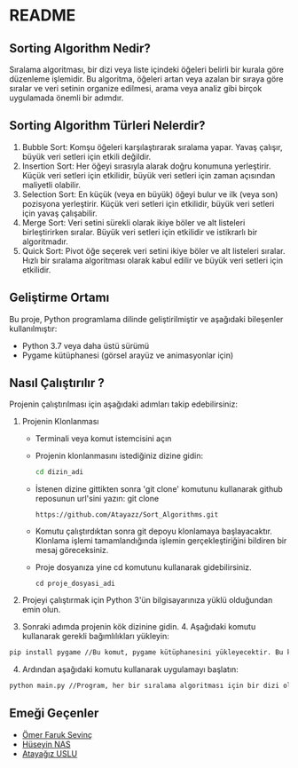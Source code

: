 # README

## Sorting Algorithm Nedir?

Sıralama algoritması, bir dizi veya liste içindeki öğeleri belirli bir kurala göre düzenleme işlemidir. Bu algoritma, öğeleri artan veya azalan bir sıraya göre sıralar ve veri setinin organize edilmesi, arama veya  analiz gibi birçok uygulamada önemli bir adımdır.

## Sorting Algorithm Türleri Nelerdir?

1. Bubble Sort: Komşu öğeleri karşılaştırarak sıralama yapar. Yavaş çalışır, büyük veri setleri için etkili değildir.
2. Insertion Sort: Her öğeyi sırasıyla alarak doğru konumuna yerleştirir. Küçük veri setleri için etkilidir, büyük veri setleri için zaman açısından maliyetli olabilir.
3. Selection Sort: En küçük (veya en büyük) öğeyi bulur ve ilk (veya son) pozisyona yerleştirir. Küçük veri setleri için etkilidir, büyük veri setleri için yavaş çalışabilir.
4. Merge Sort: Veri setini sürekli olarak ikiye böler ve alt listeleri birleştirirken sıralar. Büyük veri setleri için etkilidir ve istikrarlı bir algoritmadır.
5. Quick Sort: Pivot öğe seçerek veri setini ikiye böler ve alt listeleri sıralar. Hızlı bir sıralama algoritması olarak kabul edilir ve büyük veri setleri için etkilidir.

## Geliştirme Ortamı

Bu proje, Python programlama dilinde geliştirilmiştir ve aşağıdaki bileşenler kullanılmıştır:

- Python 3.7 veya daha üstü sürümü
- Pygame kütüphanesi (görsel arayüz ve animasyonlar için)

## Nasıl Çalıştırılır ?

Projenin çalıştırılması için aşağıdaki adımları takip edebilirsiniz: 

1. Projenin Klonlanması

   - Terminali veya komut istemcisini açın

   - Projenin klonlanmasını istediğiniz dizine gidin:  

     ```bash
     cd dizin_adi
     ```

     

   - İstenen dizine gittikten sonra 'git clone' komutunu kullanarak github reposunun url'sini yazın: git clone 

     ```
     https://github.com/Atayazz/Sort_Algorithms.git
     ```

     

   - Komutu çalıştırdıktan sonra git depoyu klonlamaya başlayacaktır. Klonlama işlemi tamamlandığında işlemin gerçekleştiriğini bildiren bir mesaj göreceksiniz.

   - Proje dosyanıza yine cd komutunu kullanarak gidebilirsiniz.

     ```
     cd proje_dosyasi_adi
     ```

     

2. Projeyi çalıştırmak için Python 3'ün bilgisayarınıza yüklü olduğundan emin olun. 

3.  Sonraki adımda projenin kök dizinine gidin. 4. Aşağıdaki komutu kullanarak gerekli bağımlılıkları yükleyin: 

   ```bash
   pip install pygame //Bu komut, pygame kütüphanesini yükleyecektir. Bu kütüphane, görsel arayüz ve animasyonlar için kullanılacaktır. 
   ```

4. Ardından aşağıdaki komutu kullanarak uygulamayı başlatın:

  ```bash
  python main.py //Program, her bir sıralama algoritması için bir dizi oluşturacak ve sıralama sonuçlarını ekrana yazdıracaktır.
  ```

   
## Emeği Geçenler

- [Ömer Faruk Sevinç ][1] 
- [Hüseyin NAS][2]  
- [Atayağız USLU][3]  


[3]: https://github.com/Atayazz
[2]: https://github.com/huseyin7883
[1]: https://github.com/ofaruksevinc

   
